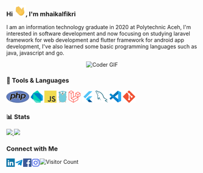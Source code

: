 ### Hi <img src="https://raw.githubusercontent.com/ABSphreak/ABSphreak/master/gifs/Hi.gif" width="30px">, I'm mhaikalfikri
I am an information technology graduate in 2020 at Polytechnic Aceh, I'm interested in software development and now focusing on studying laravel framework for web development and flutter framework for android app development, I've also learned some basic programming languages such as java, javascript and go.

<p  align="center"><img src="https://media.giphy.com/media/SWoSkN6DxTszqIKEqv/giphy.gif" alt="Coder GIF" width="500" height="400">

<!--
**mhaikalfikri252/mhaikalfikri252** is a ✨ _special_ ✨ repository because its `README.md` (this file) appears on your GitHub profile.

Here are some ideas to get you started:

- 🔭 I’m currently working on ...
- 🌱 I’m currently learning ...
- 👯 I’m looking to collaborate on ...
- 🤔 I’m looking for help with ...
- 💬 Ask me about ...
- 📫 How to reach me: ...
- 😄 Pronouns: ...
- ⚡ Fun fact: ...
-->

### 🔨 Tools & Languages
<a href="https://www.php.net/" title="PHP"><img src="icons/php.png" /></a>
<a href="https://dart.dev/" title="Dart"><img src="icons/dartlang.png" /></a>
<a href="https://en.wikipedia.org/wiki/JavaScript" title="JavaScript"><img src="icons/javascript.png" /></a>
<a href="https://golang.org/" title="Golang"><img src="icons/golang.png" /></a>
<a href="https://laravel.com/" title="Laravel"><img src="icons/laravel.png" /></a>
<a href="https://flutter.dev/" title="Flutter"><img src="icons/flutter.png" /></a>
<a href="https://www.mysql.com/" title="MySQL"><img src="icons/mysql.png" /></a>
<a href="https://code.visualstudio.com/" title="Visual Studio Code"><img src="icons/vscode.png" /></a>
<a href="https://git-scm.com/" title="Git"><img src="icons/git.png" /></a>

### 📊 Stats
<a href="https://github.com/anuraghazra/github-readme-stats">
    <img src="https://github-readme-stats.vercel.app/api?username=mhaikalfikri252&show_icons=true&bg_color=0d1117&text_color=FFF&border_color=444" height="165">
  </a>
  <a href="https://github.com/anuraghazra/github-readme-stats">
    <img src="https://github-readme-stats.vercel.app/api/top-langs/?username=mhaikalfikri252&layout=compact&bg_color=0d1117&text_color=FFF&border_color=444"  height="165">
</a>

### Connect with Me
<a href="https://www.linkedin.com/in/mhaikalfikri252/" target="blank"><img align="left" src="icons/linkedin.svg" alt="mhaikalfikri" width="22px" /></a>
<a href="https://t.me/mhaikalfikri252">
<img align="left" alt="Mhaikalfikri's Telegram" width="22px" src="icons/telegram.svg" />
</a>
<a href="https://www.facebook.com/mhaikal.fikri.1671/" target="blank"><img align="left" src="icons/facebook.svg" alt="mhaikalfikri" width="22px" /></a>
<a href="https://www.instagram.com/mhaikalfikri252/" target="blank"><img align="left" src="icons/instagram.svg" alt="mhaikalfikri" width="22px" /></a>
 
![Visitor Count](https://visitor-badge.glitch.me/badge?page_id=mhaikalfikri252)
